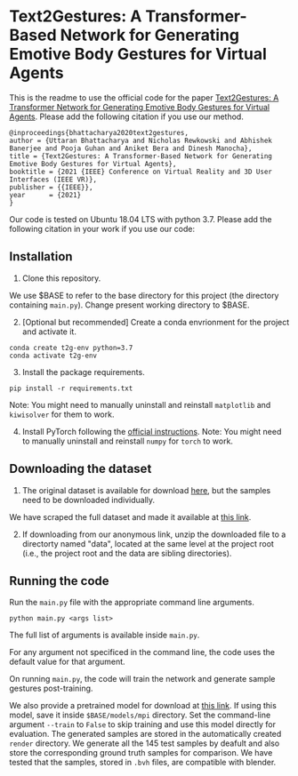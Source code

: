 # Text2Gestures: A Transformer-Based Network for Generating Emotive Body Gestures for Virtual Agents

This is the readme to use the official code for the paper [Text2Gestures: A Transformer Network for Generating Emotive Body Gestures for Virtual Agents](http://arxiv.org/abs/2101.11101). Please add the following citation if you use our method.

```
@inproceedings{bhattacharya2020text2gestures,
author = {Uttaran Bhattacharya and Nicholas Rewkowski and Abhishek Banerjee and Pooja Guhan and Aniket Bera and Dinesh Manocha},
title = {Text2Gestures: A Transformer-Based Network for Generating Emotive Body Gestures for Virtual Agents},
booktitle = {2021 {IEEE} Conference on Virtual Reality and 3D User Interfaces (IEEE VR)},
publisher = {{IEEE}},
year      = {2021}
}
```

Our code is tested on Ubuntu 18.04 LTS with python 3.7. Please add the following citation in your work if you use our code:

## Installation

1. Clone this repository.

We use $BASE to refer to the base directory for this project (the directory containing `main.py`). Change present working directory to $BASE.

2. [Optional but recommended] Create a conda envrionment for the project and activate it.

```
conda create t2g-env python=3.7
conda activate t2g-env
```

3. Install the package requirements.

```
pip install -r requirements.txt
```
Note: You might need to manually uninstall and reinstall `matplotlib` and `kiwisolver` for them to work.

4. Install PyTorch following the [official instructions](https://pytorch.org/).
Note: You might need to manually uninstall and reinstall `numpy` for `torch` to work.

## Downloading the dataset
1. The original dataset is available for download [here](http://ebmdb.tuebingen.mpg.de/), but the samples need to be downloaded individually.

We have scraped the full dataset and made it available at [this link](https://drive.google.com/file/d/1BhnC-puHTh0ax8hyq00Yfny2GK_Nz--k/view?usp=sharing).

2. If downloading from our anonymous link, unzip the downloaded file to a directorty named "data", located at the same level at the project root (i.e., the project root and the data are sibling directories).

## Running the code
Run the `main.py` file with the appropriate command line arguments.
```
python main.py <args list>
```

The full list of arguments is available inside `main.py`.

For any argument not specificed in the command line, the code uses the default value for that argument.

On running `main.py`, the code will train the network and generate sample gestures post-training.

We also provide a pretrained model for download at [this link](https://drive.google.com/file/d/1-i4dPMxz38bJOU41c8jDmkiiESqZV5-W/view?usp=sharing). If using this model, save it inside `$BASE/models/mpi` directory. Set the command-line argument `--train` to `False` to skip training and use this model directly for evaluation. The generated samples are stored in the automatically created `render` directory. We generate all the 145 test samples by deafult and also store the corresponding ground truth samples for comparison. We have tested that the samples, stored in `.bvh` files, are compatible with blender.
